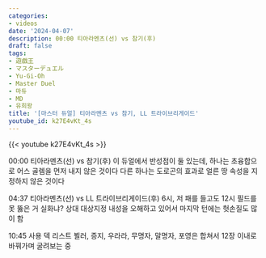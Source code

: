 ```yaml
---
categories:
- videos
date: '2024-04-07'
description: 00:00 티아라멘츠(선) vs 참기(후)
draft: false
tags:
- 遊戯王
- マスターデュエル
- Yu-Gi-Oh
- Master Duel
- 마듀
- MD
- 유희왕
title: '[마스터 듀얼] 티아라멘츠 vs 참기, LL 트라이브리게이드'
youtube_id: k27E4vKt_4s
---
```



{{< youtube k27E4vKt_4s >}}

00:00 티아라멘츠(선) vs 참기(후)
이 듀얼에서 반성점이 둘 있는데,
하나는 초융합으로 어스 골렘을 먼저 내지 않은 것이다
다른 하나는 도로곤의 효과로 얼른 땅 속성을 지정하지 않은 것이다

04:37 티아라멘츠(선) vs LL 트라이브리게이드(후)
6시, 저 패를 들고도 12시 필드를 못 뚫은 거 실화냐?
상대 대상지정 내성을 오해하고 있어서 마지막 턴에는 헛손질도 많이 함

10:45 사용 덱 리스트
뵐러, 증지, 우라라, 무명자, 말명자, 포영은 합쳐서 12장 이내로 바꿔가며 굴려보는 중